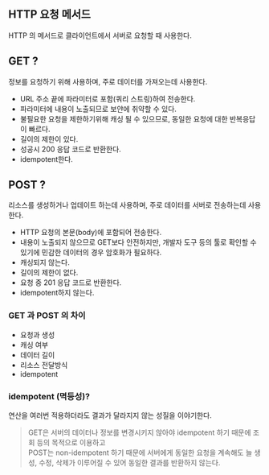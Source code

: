 ## HTTP 요청 메서드

HTTP 의 메서드로 클라이언트에서 서버로 요청할 때 사용한다.

## GET ?

정보를 요청하기 위해 사용하며, 주로 데이터를 가져오는데 사용한다.

- URL 주소 끝에 파라미터로 포함(쿼리 스트링)하여 전송한다.
- 파라미터에 내용이 노출되므로 보얀에 취약할 수 있다.
- 불필요한 요청을 제한하기위해 캐싱 될 수 있으므로, 동일한 요청에 대한 반복응답이 빠르다.
- 길이의 제한이 있다.
- 성공시 200 응답 코드로 반환한다.
- idempotent한다.

## POST ?

리소스를 생성하거나 업데이트 하는데 사용하며, 주로 데이터를 서버로 전송하는데 사용한다.

- HTTP 요청의 본문(body)에 포함되어 전송한다.
- 내용이 노출되지 않으므로 GET보다 안전하지만, 개발자 도구 등의 툴로 확인할 수 있기에 민감한 데이터의 경우 암호화가 필요하다.
- 캐싱되지 않는다.
- 길이의 제한이 없다.
- 요청 중 201 응답 코드로 반환한다.
- idempotent하지 않는다.

### GET 과 POST 의 차이

- 요청과 생성
- 캐싱 여부
- 데이터 길이
- 리소스 전달방식
- idempotent

### idempotent (멱등성)?

연산을 여러번 적용하더라도 결과가 달라지지 않는 성질을 이야기한다.

> GET은 서버의 데이터나 정보를 변경시키지 않아야 idempotent 하기 때문에 조회 등의 목적으로 이용하고 <br>POST는 non-idempotent 하기 때문에 서버에게 동일한 요청을 계속해도 늘 생성, 수정, 삭제가 이루어질 수 있어 동일한 결과를 반환하지 않는다.
